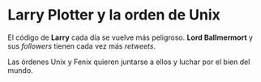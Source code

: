 # Larry Plotter y la orden de Unix

El código de **Larry** cada día se vuelve más peligroso. **Lord Ballmermort** y sus *followers* tienen cada vez más *retweets*.

Las órdenes Unix y Fenix quieren juntarse a ellos y luchar por el bien del mundo.